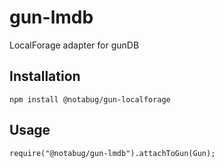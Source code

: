 # gun-lmdb

LocalForage adapter for gunDB

## Installation

    npm install @notabug/gun-localforage

## Usage

    require("@notabug/gun-lmdb").attachToGun(Gun);
